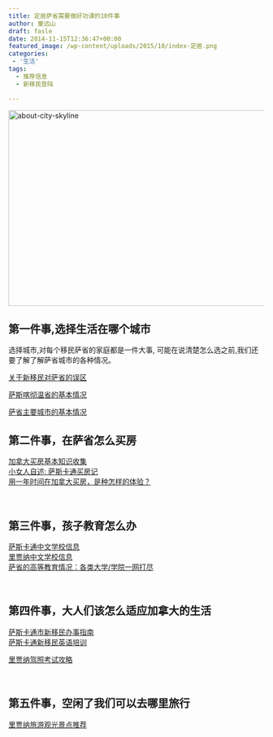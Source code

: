 ```yaml
---
title: 定居萨省需要做好功课的10件事
author: 童远山
draft: fasle
date: 2014-11-15T12:36:47+00:00
featured_image: /wp-content/uploads/2015/10/index-定居.png
categories:
 - '生活'
tags:
  - 推荐信息
  - 新移民登陆

---
```

<img decoding="async" loading="lazy" class="alignnone size-full wp-image-644" src="http://52sask.com/wp-content/uploads/2015/10/about-city-skyline.jpg" alt="about-city-skyline" width="1010" height="385" />

## 第一件事,选择生活在哪个城市

选择城市,对每个移民萨省的家庭都是一件大事, 可能在说清楚怎么选之前,我们还要了解了解萨省城市的各种情况。

<a href="http://52sask.com/article/25" target="_blank">关于新移民对萨省的误区</a>

<a href="http://52sask.com/article/23" target="_blank">萨斯喀彻温省的基本情况</a>

<a href="http://52sask.com/article/397" target="_blank">萨省主要城市的基本情况</a>

## 第二件事，在萨省怎么买房

<a href="http://52sask.com/article/668" target="_blank">加拿大买房基本知识收集</a>  
<a href="http://52sask.com/article/595" target="_blank">小女人自述: 萨斯卡通买房记</a>  
<a href="http://52sask.com/article/647" target="_blank">用一年时间在加拿大买房，是种怎样的体验？</a>

&nbsp;

## 第三件事，孩子教育怎么办

<a href="http://52sask.com/article/57" target="_blank">萨斯卡通中文学校信息</a>  
[里贾纳中文学校信息][1]  
<a href="http://52sask.com/article/45" target="_blank">萨省的高等教育情况：各类大学/学院一网打尽</a>

&nbsp;

## 第四件事，大人们该怎么适应加拿大的生活

<a href="http://52sask.com/article/43" target="_blank">萨斯卡通市新移民办事指南</a>  
<a href="http://52sask.com/article/55" target="_blank">萨斯卡通新移民英语培训</a>

<a href="http://52sask.com/article/589" target="_blank">里贾纳驾照考试攻略</a>

&nbsp;

## 第五件事，空闲了我们可以去哪里旅行

<a href="http://52sask.com/article/488" target="_blank">里贾纳旅游观光景点推荐</a>

 [1]: http://52sask.com/article/33